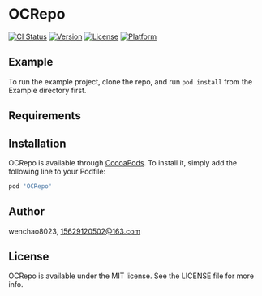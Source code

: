 # OCRepo

[![CI Status](https://img.shields.io/travis/wenchao8023/OCRepo.svg?style=flat)](https://travis-ci.org/wenchao8023/OCRepo)
[![Version](https://img.shields.io/cocoapods/v/OCRepo.svg?style=flat)](https://cocoapods.org/pods/OCRepo)
[![License](https://img.shields.io/cocoapods/l/OCRepo.svg?style=flat)](https://cocoapods.org/pods/OCRepo)
[![Platform](https://img.shields.io/cocoapods/p/OCRepo.svg?style=flat)](https://cocoapods.org/pods/OCRepo)

## Example

To run the example project, clone the repo, and run `pod install` from the Example directory first.

## Requirements

## Installation

OCRepo is available through [CocoaPods](https://cocoapods.org). To install
it, simply add the following line to your Podfile:

```ruby
pod 'OCRepo'
```

## Author

wenchao8023, 15629120502@163.com

## License

OCRepo is available under the MIT license. See the LICENSE file for more info.
